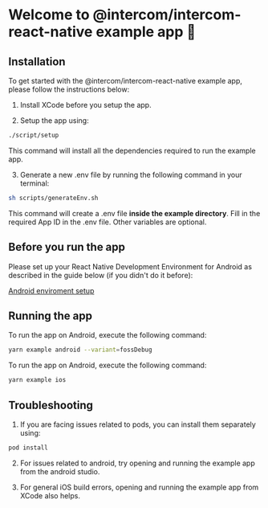 # Welcome to @intercom/intercom-react-native example app 👋

## Installation

To get started with the @intercom/intercom-react-native example app, please follow the instructions below:

1. Install XCode before you setup the app.

2. Setup the app using:
```sh
./script/setup
```
This command will install all the dependencies required to run the example app.

3. Generate a new .env file by running the following command in your terminal:
```sh
sh scripts/generateEnv.sh
```
This command will create a .env file <b>inside the example directory</b>.
Fill in the required App ID in the .env file. Other variables are optional.

## Before you run the app
 
Please set up your React Native Development Environment for Android as described in the guide below (if you didn't do it before):

[Android enviroment setup](https://reactnative.dev/docs/environment-setup?package-manager=yarn&guide=native&platform=android)

## Running the app

To run the app on Android, execute the following command:

```sh
yarn example android --variant=fossDebug
```

To run the app on Android, execute the following command:

```sh
yarn example ios
```

## Troubleshooting

1. If you are facing issues related to pods, you can install them separately using:
```sh
pod install
```

2. For issues related to android, try opening and running the example app from the android studio.

3. For general iOS build errors, opening and running the example app from XCode also helps.
